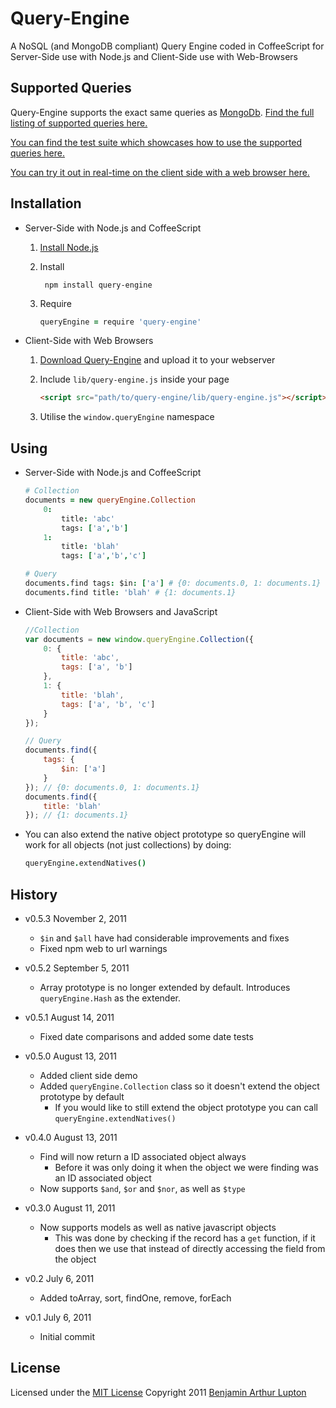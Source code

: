 # Query-Engine

A NoSQL (and MongoDB compliant) Query Engine coded in CoffeeScript for Server-Side use with Node.js and Client-Side use with Web-Browsers


## Supported Queries

Query-Engine supports the exact same queries as [MongoDb](http://www.mongodb.org/). [Find the full listing of supported queries here.](http://www.mongodb.org/display/DOCS/Advanced+Queries)

[You can find the test suite which showcases how to use the supported queries here.](https://raw.github.com/balupton/query-engine.npm/master/test/query-engine.coffee)

[You can try it out in real-time on the client side with a web browser here.](http://balupton.github.com/query-engine.npm/demo/)



## Installation

- Server-Side with Node.js and CoffeeScript

	1. [Install Node.js](https://github.com/balupton/node/wiki/Installing-Node.js)

	2. Install

			npm install query-engine
	
	3. Require

		``` coffeescript
		queryEngine = require 'query-engine'
		```

- Client-Side with Web Browsers

	1. [Download Query-Engine](https://github.com/balupton/query-engine.npm/zipball/master) and upload it to your webserver

	2. Include `lib/query-engine.js` inside your page

		``` html
		<script src="path/to/query-engine/lib/query-engine.js"></script>
		```
	
	3. Utilise the `window.queryEngine` namespace


## Using

- Server-Side with Node.js and CoffeeScript

	``` coffeescript
	# Collection
	documents = new queryEngine.Collection
		0:
			title: 'abc'
			tags: ['a','b']
		1:
			title: 'blah'
			tags: ['a','b','c']

	# Query
	documents.find tags: $in: ['a'] # {0: documents.0, 1: documents.1}
	documents.find title: 'blah' # {1: documents.1}
	```

- Client-Side with Web Browsers and JavaScript
	
	``` javascript
	//Collection
	var documents = new window.queryEngine.Collection({
		0: {
			title: 'abc',
			tags: ['a', 'b']
		},
		1: {
			title: 'blah',
			tags: ['a', 'b', 'c']
		}
	});

	// Query
	documents.find({
		tags: {
			$in: ['a']
		}
	}); // {0: documents.0, 1: documents.1}
	documents.find({
		title: 'blah'
	}); // {1: documents.1}
	```

- You can also extend the native object prototype so queryEngine will work for all objects (not just collections) by doing:

	``` coffeescript
	queryEngine.extendNatives()
	```


## History

- v0.5.3 November 2, 2011
	- `$in` and `$all` have had considerable improvements and fixes
	- Fixed npm web to url warnings

- v0.5.2 September 5, 2011
	- Array prototype is no longer extended by default. Introduces `queryEngine.Hash` as the extender.

- v0.5.1 August 14, 2011
	- Fixed date comparisons and added some date tests

- v0.5.0 August 13, 2011
	- Added client side demo
	- Added `queryEngine.Collection` class so it doesn't extend the object prototype by default
		- If you would like to still extend the object prototype you can call `queryEngine.extendNatives()`

- v0.4.0 August 13, 2011
	- Find will now return a ID associated object always
		- Before it was only doing it when the object we were finding was an ID associated object
	- Now supports `$and`, `$or` and `$nor`, as well as `$type`

- v0.3.0 August 11, 2011
	- Now supports models as well as native javascript objects
		- This was done by checking if the record has a `get` function, if it does then we use that instead of directly accessing the field from the object

- v0.2 July 6, 2011
	- Added toArray, sort, findOne, remove, forEach

- v0.1 July 6, 2011
	- Initial commit


## License

Licensed under the [MIT License](http://creativecommons.org/licenses/MIT/)
Copyright 2011 [Benjamin Arthur Lupton](http://balupton.com)
